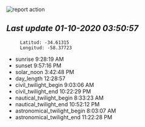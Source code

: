 ![report action](https://github.com/matiasz8/actions-for-reports/workflows/report%20action/badge.svg?branch=develop) 


## *****Last update 01-10-2020 03:50:57*****



		 Latitud: -34.61315
		 Longitud: -58.37723

 - sunrise 	 9:28:19 AM
 - sunset 	 9:57:16 PM
 - solar_noon 	 3:42:48 PM
 - day_length 	 12:28:57
 - civil_twilight_begin 	 9:03:06 AM
 - civil_twilight_end 	 10:22:29 PM
 - nautical_twilight_begin 	 8:33:23 AM
 - nautical_twilight_end 	 10:52:12 PM
 - astronomical_twilight_begin 	 8:03:07 AM
 - astronomical_twilight_end 	 11:22:28 PM
